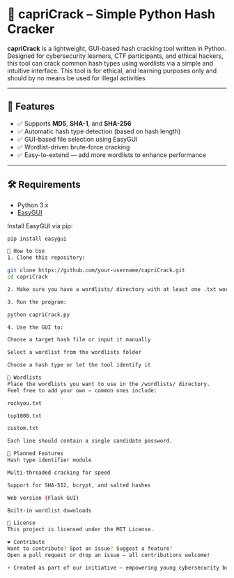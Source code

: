 # 🔐 capriCrack – Simple Python Hash Cracker

**capriCrack** is a lightweight, GUI-based hash cracking tool written in Python. Designed for cybersecurity learners, CTF participants, and ethical hackers, this tool can crack common hash types using wordlists via a simple and intuitive interface. This tool is for ethical, and learning purposes only and should by no means be used for illegal activities

---

## 🎯 Features

- ✅ Supports **MD5**, **SHA-1**, and **SHA-256**
- ✅ Automatic hash type detection (based on hash length)
- ✅ GUI-based file selection using EasyGUI
- ✅ Wordlist-driven brute-force cracking
- ✅ Easy-to-extend — add more wordlists to enhance performance

---

## 🛠️ Requirements

- Python 3.x
- [EasyGUI](https://pypi.org/project/easygui/)

Install EasyGUI via pip:
```bash
pip install easygui

🚀 How to Use
1. Clone this repository:

git clone https://github.com/your-username/capriCrack.git
cd capriCrack

2. Make sure you have a wordlists/ directory with at least one .txt wordlist inside. You can add more files to this folder.

3. Run the program:

python capriCrack.py

4. Use the GUI to:

Choose a target hash file or input it manually

Select a wordlist from the wordlists folder

Choose a hash type or let the tool identify it

📁 Wordlists
Place the wordlists you want to use in the /wordlists/ directory.
Feel free to add your own — common ones include:

rockyou.txt

top1000.txt

custom.txt

Each line should contain a single candidate password.

🧠 Planned Features
Hash type identifier module

Multi-threaded cracking for speed

Support for SHA-512, bcrypt, and salted hashes

Web version (Flask GUI)

Built-in wordlist downloads

📜 License
This project is licensed under the MIT License.

❤️ Contribute
Want to contribute? Spot an issue? Suggest a feature?
Open a pull request or drop an issue — all contributions welcome!

⚡ Created as part of our initiative — empowering young cybersecurity builders.

